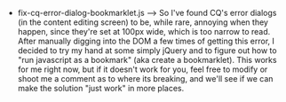 + fix-cq-error-dialog-bookmarklet.js
--> So I've found CQ's error dialogs (in the content editing screen) to be, while rare, annoying when they happen, since they're set at 100px wide, 
which is too narrow to read.  After manually digging into the DOM a few times of getting this error, I decided to try my hand at some simply jQuery
and to figure out how to "run javascript as a bookmark" (aka create a bookmarklet).  This works for me right now, but if it doesn't work for you,
feel free to modify or shoot me a comment as to where its breaking, and we'll see if we can make the solution "just work" in more places.  
